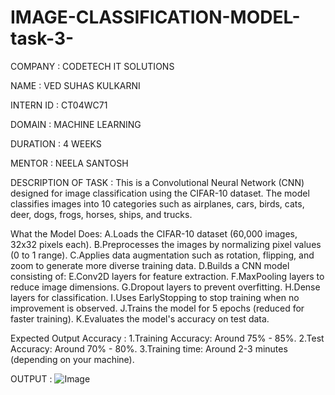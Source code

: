 # IMAGE-CLASSIFICATION-MODEL-task-3-
COMPANY : CODETECH IT SOLUTIONS

NAME : VED SUHAS KULKARNI

INTERN ID : CT04WC71

DOMAIN : MACHINE LEARNING

DURATION : 4 WEEKS

MENTOR : NEELA SANTOSH

DESCRIPTION OF TASK : 
This is a Convolutional Neural Network (CNN) designed for image classification using the CIFAR-10 dataset. The model classifies images into 10 categories such as airplanes, cars, birds, cats, deer, dogs, frogs, horses, ships, and trucks.

What the Model Does:
A.Loads the CIFAR-10 dataset (60,000 images, 32x32 pixels each).
B.Preprocesses the images by normalizing pixel values (0 to 1 range).
C.Applies data augmentation such as rotation, flipping, and zoom to generate more diverse training data.
D.Builds a CNN model consisting of:
E.Conv2D layers for feature extraction.
F.MaxPooling layers to reduce image dimensions.
G.Dropout layers to prevent overfitting.
H.Dense layers for classification.
I.Uses EarlyStopping to stop training when no improvement is observed.
J.Trains the model for 5 epochs (reduced for faster training).
K.Evaluates the model's accuracy on test data.

Expected Output Accuracy : 
1.Training Accuracy: Around 75% - 85%.
2.Test Accuracy: Around 70% - 80%.
3.Training time: Around 2-3 minutes (depending on your machine).

OUTPUT : 
![Image](https://github.com/user-attachments/assets/51eff3bf-74ab-41c1-b43b-104bb0abd422)
